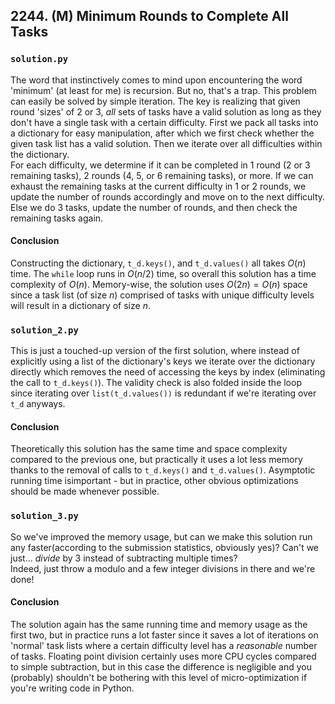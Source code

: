 ## 2244. (M) Minimum Rounds to Complete All Tasks

### `solution.py`
The word that instinctively comes to mind upon encountering the word 'minimum' (at least for me) is recursion. But no, that's a trap. This problem can easily be solved by simple iteration. The key is realizing that given round 'sizes' of 2 or 3, *all* sets of tasks have a valid solution as long as they don't have a single task with a certain difficulty. First we pack all tasks into a dictionary for easy manipulation, after which we first check whether the given task list has a valid solution. Then we iterate over all difficulties within the dictionary.  
For each difficulty, we determine if it can be completed in 1 round (2 or 3 remaining tasks), 2 rounds (4, 5, or 6 remaining tasks), or more. If we can exhaust the remaining tasks at the current difficulty in 1 or 2 rounds, we update the number of rounds accordingly and move on to the next difficulty. Else we do 3 tasks, update the number of rounds, and then check the remaining tasks again.  
  
#### Conclusion
Constructing the dictionary, `t_d.keys()`, and `t_d.values()` all takes $O(n)$ time. The `while` loop runs in $O(n/2)$ time, so overall this solution has a time complexity of $O(n)$. Memory-wise, the solution uses $O(2n) = O(n)$ space since a task list (of size $n$) comprised of tasks with unique difficulty levels will result in a dictionary of size $n$.  


### `solution_2.py`
This is just a touched-up version of the first solution, where instead of explicitly using a list of the dictionary's keys we iterate over the dictionary directly which removes the need of accessing the keys by index (eliminating the call to `t_d.keys()`). The validity check is also folded inside the loop since iterating over `list(t_d.values())` is redundant if we're iterating over `t_d` anyways.
#### Conclusion
Theoretically this solution has the same time and space complexity compared to the previous one, but practically it uses a lot less memory thanks to the removal of calls to `t_d.keys()` and `t_d.values()`. Asymptotic running time isimportant - but in practice, other obvious optimizations should be made whenever possible.  


### `solution_3.py`
So we've improved the memory usage, but can we make this solution run any faster(according to the submission statistics, obviously yes)? Can't we just... *divide* by 3 instead of subtracting multiple times?  
Indeed, just throw a modulo and a few integer divisions in there and we're done!   

#### Conclusion
The solution again has the same running time and memory usage as the first two, but in practice runs a lot faster since it saves a lot of iterations on 'normal' task lists where a certain difficulty level has a *reasonable* number of tasks. Floating point division certainly uses more CPU cycles compared to simple subtraction, but in this case the difference is negligible and you (probably) shouldn't be bothering with this level of micro-optimization if you're writing code in Python.  
